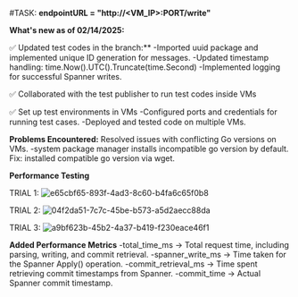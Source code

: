 #TASK:
**endpointURL = "http://<VM_IP>:PORT/write"**

**What's new as of 02/14/2025:**

  ✅ Updated test codes in the branch:**
      -Imported uuid package and implemented unique ID generation for messages.
      -Updated timestamp handling: time.Now().UTC().Truncate(time.Second)
      -Implemented logging for successful Spanner writes.

  ✅ Collaborated with the test publisher to run test codes inside VMs

  ✅ Set up test environments in VMs
      -Configured ports and credentials for running test cases.
      -Deployed and tested code on multiple VMs.

**Problems Encountered:**
  Resolved issues with conflicting Go versions on VMs.
    -system package manager installs incompatible go version by default.
    Fix: installed compatible go version via wget.

**Performance Testing**

TRIAL 1:
  ![e65cbf65-893f-4ad3-8c60-b4fa6c65f0b8](https://github.com/user-attachments/assets/4f6aa1de-0792-430d-aa44-ab54e9cf1c12)

TRIAL 2:
![04f2da51-7c7c-45be-b573-a5d2aecc88da](https://github.com/user-attachments/assets/7febc266-3c89-4de2-838b-97d7c92d0b76)

TRIAL 3:
![a9bf623b-45b2-4a37-b419-f230eace46f1](https://github.com/user-attachments/assets/fef0379d-b9af-4995-aec9-3607504f8276)





**Added Performance Metrics**
  -total_time_ms → Total request time, including parsing, writing, and commit retrieval.
  -spanner_write_ms → Time taken for the Spanner Apply() operation.
  -commit_retrieval_ms → Time spent retrieving commit timestamps from Spanner.
  -commit_time → Actual Spanner commit timestamp.

